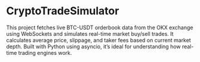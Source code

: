 # CryptoTradeSimulator
This project fetches live BTC-USDT orderbook data from the OKX exchange using WebSockets and simulates real-time market buy/sell trades. It calculates average price, slippage, and taker fees based on current market depth. Built with Python using asyncio, it’s ideal for understanding how real-time trading engines work.
